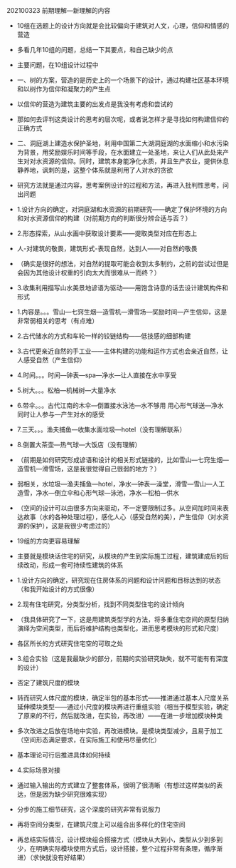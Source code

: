 202100323
前期理解—新理解的内容

-   10组在选题上的设计方向就是会比较偏向于建筑对人文，心理，信仰和情感的营造
    
-   多看几年10组的问题，总结一下其要点，和自己缺少的点
    

-   主要问题，在10组设计过程中
    

-   一、树的方案，营造的是历史上的一个场景下的设计，通过构建社区基本环境和以树作为信仰和凝聚力的产生点
    

-   以信仰的营造为建筑主要的出发点是我没有考虑和尝试的
    
-   那如何去评判这类设计的思考的层次呢，或者说怎样才是寻找如何构建信仰的正确方式
    

-   二、洞庭湖上建造水保护圣地，利用中国第二大湖洞庭湖的水面缩小和水污染为背景，用奖励娱乐时间等手段，在水面建立一处圣地，来让人们从此处来产生对对水资源的信仰。同时，建筑本身能净化水质，并且生产农业，提供休息静养地，讽刺的是，这整个体系就是利用了人对水的贪欲
    

-   研究方法就是通过内容，思考案例设计的过程和方法，再进入批判性思考，问出问题
    
-   1.设计方向的确定，对洞庭湖和水资源的前期研究——确定了保护环境的方向和对水资源信仰的构建（对前期方向的判断很分辨合适与否？）
    
-   2.形态探索，从山水画中获取设计要素——提取类型对应在形态上
    

-   人-对建筑的敬畏，建筑形式-表现自然，达到人——对自然的敬畏
    
-   （确实是很好的想法，对自然的提取可能会收到太多制约，之前的尝试过但是会因为其他设计权重的引向太大而很难从一而终？）
    

-   3.收集利用描写山水美景地谚语为驱动——用饱含诗意的话去设计建筑构件和形式
    

-   1.内容是。。。雪山—七窍生烟—造雪机—滑雪场—奖励时间—产生信仰，这是非常弱相关的思考（有点难）
    
-   2.古代储水的方式和车轮一样的铰链结构——低技感的细部构建
    
-   3.古代更亲近自然的手工业——主体构建的功能和运作方式也会亲近自然，让人感受自然（产生信仰）
    

-   4.时间。。。时间—钟表—spa—净水—让人直接在水中享受
    
-   5.树大。。。松柏—机械树—大量净水
    
-   6.带伞。。。古代江南的木伞—倒置接水泳池—水不够用 用心形气球送—净水 同时让人参与—产生对水的感受
    
-   7.三天。。。渔夫捕鱼—收集水面垃圾—hotel（没有理解联系）
    
-   8.倒置大茶壶—热气球—大饭店（没有理解）
    
-   （前期是如何研究形成谚语和设计的相关形式链接的，比如雪山—七窍生烟—造雪机—滑雪场，这是我很觉得自己很弱的地方？）
    

-   弱相关，水垃圾—渔夫捕鱼—hotel，净水—钟表—澡堂，滑雪—雪山—人工造雪，净水—倒立伞和心形气球—泳池，净水—松柏—供水
    
-   （空间的设计可以由很多方向来驱动，不一定要限制过多。从空间加时间来表达故事（水的各种处理过程），感化人心（感受自然的美），产生信仰（对水资源的保护），这是我很少考虑过的）
    

-   19组的方向更容易理解
    

-   主要就是模块话住宅的研究，从模块的产生到实际施工过程，建筑建成后的后续改动，形成一套可持续性建筑的体系
    
-   1.设计方向的确定，研究现在住房体系的问题和设计问题和目标达到的状态（和我开始设计的方式很像）
    
-   2.现有住宅研究，分类型分析，找到不同类型住宅的设计倾向
    

-   （我具体研究了一下，这是用建筑类型学的方法，将多重住宅空间的原型归纳演绎为空间类型，而后将维护结构也类型化，进而思考模块的形式和尺度）
    
-   各区所长的方式研究住宅空的可取之处
    

-   3.组合实验（这是我最缺少的部分，前期的实验研究缺失，就不可能有有深度的设计）
    

-   否定了建筑尺度的模块
    
-   转而研究人体尺度的模块，确定半包的基本形式——推进通过基本人尺度关系延伸模块类型——通过小尺度的模块再进行重组实验（相当于模型实验，确定了原来的不行，然后就改进，在实验，再改进）——在进一步增加模块种类
    
-   多次改进之后放在场地中实验，再改进模块。是模块类型减少，且易于加工（空间形态满足要求，在实际施工和使用尽量优化）
    
-   基本理论可行后推进具体如何持续
    
-   4.实际场景对接
    

-   通过输入输出的方式建立了整套体系，很明了很清晰（有想过这样类似的表达，但是因为缺少研究很难实现）
    
-   分步的施工细节研究，这个深度的研究非常有说服力
    
-   再将空间分类型，在建筑尺度上可以组合出多样化的住宅空间
    
-   再总结实际情况，设计模块组合搭接方式（模块从大到小，类型从少到多到少，在明确实际模块使用方式后，设计搭接，整个过程非常有条理，循序渐进）（求快就没有好结果）